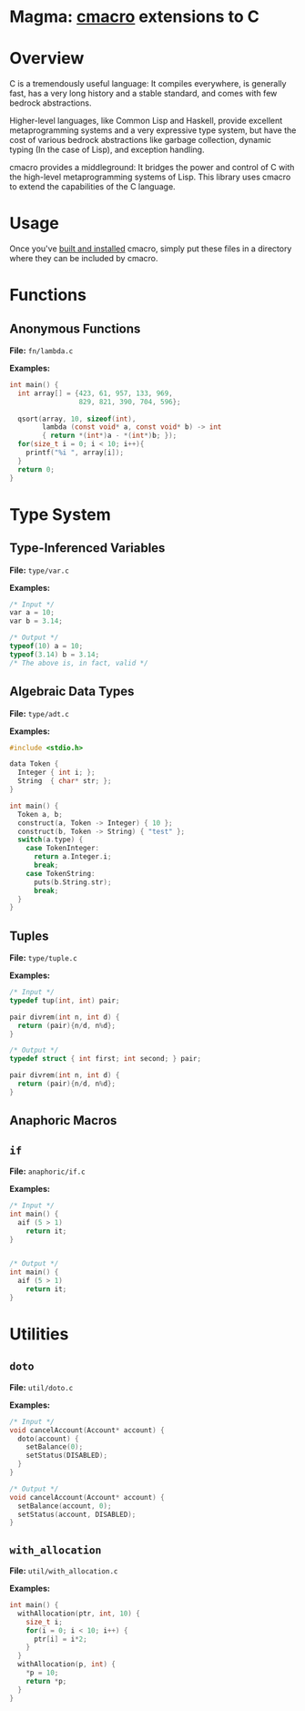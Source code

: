 # Magma: [cmacro](https://github.com/eudoxia0/cmacro) extensions to C

# Overview

C is a tremendously useful language: It compiles everywhere, is generally fast,
has a very long history and a stable standard, and comes with few bedrock
abstractions.

Higher-level languages, like Common Lisp and Haskell, provide excellent
metaprogramming systems and a very expressive type system, but have the cost of
various bedrock abstractions like garbage collection, dynamic typing (In the
case of Lisp), and exception handling.

cmacro provides a middleground: It bridges the power and control of C with the
high-level metaprogramming systems of Lisp. This library uses cmacro to extend
the capabilities of the C language.

# Usage

Once you've [built and installed](https://github.com/eudoxia0/cmacro#installing)
cmacro, simply put these files in a directory where they can be included by
cmacro.

# Functions

## Anonymous Functions

**File:** `fn/lambda.c`

**Examples:**

```c
int main() {
  int array[] = {423, 61, 957, 133, 969,
                 829, 821, 390, 704, 596};
  
  qsort(array, 10, sizeof(int),
        lambda (const void* a, const void* b) -> int
        { return *(int*)a - *(int*)b; });
  for(size_t i = 0; i < 10; i++){
    printf("%i ", array[i]);
  }
  return 0;
}
```

# Type System

## Type-Inferenced Variables

**File:** `type/var.c`

**Examples:**

```c
/* Input */
var a = 10;
var b = 3.14;

/* Output */
typeof(10) a = 10;
typeof(3.14) b = 3.14;
/* The above is, in fact, valid */
```

## Algebraic Data Types

**File:** `type/adt.c`

**Examples:**

```c
#include <stdio.h>

data Token {
  Integer { int i; };
  String  { char* str; };
}

int main() {
  Token a, b;
  construct(a, Token -> Integer) { 10 };
  construct(b, Token -> String) { "test" };
  switch(a.type) {
    case TokenInteger:
      return a.Integer.i;
      break;
    case TokenString:
      puts(b.String.str);
      break;
  }
}
```

## Tuples

**File:** `type/tuple.c`

**Examples:**

```c
/* Input */
typedef tup(int, int) pair;

pair divrem(int n, int d) {
  return (pair){n/d, n%d};
}

/* Output */
typedef struct { int first; int second; } pair;

pair divrem(int n, int d) {
  return (pair){n/d, n%d};
}
```

## Anaphoric Macros

## `if`

**File:** `anaphoric/if.c`

**Examples:**

```c
/* Input */
int main() {
  aif (5 > 1)
    return it;
}


/* Output */
int main() {
  aif (5 > 1)
    return it;
}
```

# Utilities

## `doto`

**File:** `util/doto.c`

**Examples:**

```c
/* Input */
void cancelAccount(Account* account) {
  doto(account) {
    setBalance(0);
    setStatus(DISABLED);
  }
}

/* Output */
void cancelAccount(Account* account) {
  setBalance(account, 0);
  setStatus(account, DISABLED);
}
```

## `with_allocation`

**File:** `util/with_allocation.c`

**Examples:**

```c
int main() {
  withAllocation(ptr, int, 10) {
    size_t i;
    for(i = 0; i < 10; i++) {
      ptr[i] = i*2;
    }
  }
  withAllocation(p, int) {
    *p = 10;
    return *p;
  }
}
```
